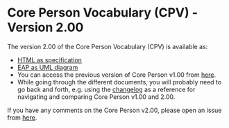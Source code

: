 # Core Person Vocabulary (CPV) - Version 2.00

The version 2.00 of the Core Person Vocabulary (CPV) is available as: 

*    [HTML as specification](https://semiceu.github.io/Core-Person-Vocabulary/releases/2.00/)
*    [EAP as UML diagram](https://github.com/SEMICeu/CCCEV/raw/master/releases/2.00/cccev.eap)
*    You can access the previous version of Core Person v1.00 from [here](https://github.com/SEMICeu/Core-Person-Vocabulary/tree/master/releases/1.00). 
*    While going through the different documents, you will probably need to go back and forth, e.g. using the [changelog](https://github.com/SEMICeu/Core-Person-Vocabulary/blob/master/releases/2.00/Changelog.md) as a reference for navigating and comparing Core Person v1.00 and 2.00.

If you have any comments on the Core Person v2.00, please open an issue from [here](https://github.com/SEMICeu/Core-Person-Vocabulary/issues). 
